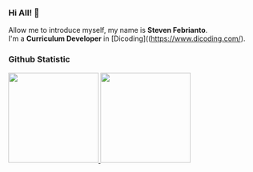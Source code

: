 ### Hi All! 👋

Allow me to introduce myself, my name is **Steven Febrianto**.\
I'm a **Curriculum Developer** in [Dicoding]((https://www.dicoding.com/).

### Github Statistic
<p align="left">
<a href="https://github.com/Lightsoft123">
  <img height="180em" src="https://github-readme-stats.vercel.app/api?username=Lightsoft123&show_icons=true&theme=algolia&include_all_commits=true&count_private=true"/>
  <img height="180em" src="https://github-readme-stats-eight-theta.vercel.app/api/top-langs/?username=Lightsoft123&layout=compact&langs_count=8&theme=algolia"/>
</a>
</p>


<!--
**Lightsoft123/Lightsoft123** is a ✨ _special_ ✨ repository because its `README.md` (this file) appears on your GitHub profile.

Here are some ideas to get you started:

- 🔭 I’m currently working on ...
- 🌱 I’m currently learning ...
- 👯 I’m looking to collaborate on ...
- 🤔 I’m looking for help with ...
- 💬 Ask me about ...
- 📫 How to reach me: ...
- 😄 Pronouns: ...
- ⚡ Fun fact: ...
-->
